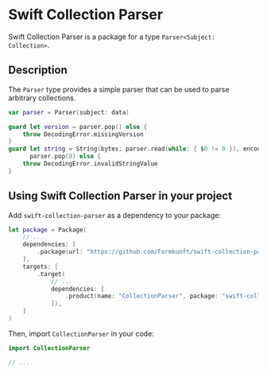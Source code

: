 # Swift Collection Parser

Swift Collection Parser is a package for a type `Parser<Subject: Collection>`.

## Description

The `Parser` type provides a simple parser that can be used to parse arbitrary collections.

```swift
var parser = Parser(subject: data)

guard let version = parser.pop() else {
	throw DecodingError.missingVersion
}
guard let string = String(bytes: parser.read(while: { $0 != 0 }), encoding: .utf8),
      parser.pop(0) else {
	throw DecodingError.invalidStringValue
}
```

## Using Swift Collection Parser in your project

Add `swift-collection-parser` as a dependency to your package:

```swift
let package = Package(
	// ...
	dependencies: [
		.package(url: "https://github.com/Formkunft/swift-collection-parser", .upToNextMajor(from: "2.0.0")),
	],
	targets: [
		.target(
			// ...
			dependencies: [
				.product(name: "CollectionParser", package: "swift-collection-parser"),
			]),
	]
)
```

Then, import `CollectionParser` in your code:

```swift
import CollectionParser

// ...
```
